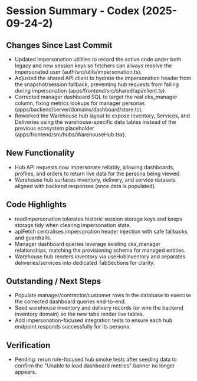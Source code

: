 # Session Summary - Codex (2025-09-24-2)

## Changes Since Last Commit
- Updated impersonation utilities to record the active code under both legacy and new session keys so fetchers can always resolve the impersonated user (auth/src/utils/impersonation.ts).
- Adjusted the shared API client to hydrate the impersonation header from the snapshot/session fallback, preventing hub requests from failing during impersonation (apps/frontend/src/shared/api/client.ts).
- Corrected manager dashboard SQL to target the real cks_manager column, fixing metrics lookups for manager personas (apps/backend/server/domains/dashboard/store.ts).
- Reworked the Warehouse hub layout to expose Inventory, Services, and Deliveries using the warehouse-specific data tables instead of the previous ecosystem placeholder (apps/frontend/src/hubs/WarehouseHub.tsx).

## New Functionality
- Hub API requests now impersonate reliably, allowing dashboards, profiles, and orders to return live data for the persona being viewed.
- Warehouse hub surfaces inventory, delivery, and service datasets aligned with backend responses (once data is populated).

## Code Highlights
- readImpersonation tolerates historic session storage keys and keeps storage tidy when clearing impersonation state.
- apiFetch centralises impersonation header injection with safe fallbacks and guardrails.
- Manager dashboard queries leverage existing cks_manager relationships, matching the provisioning schema for managed entities.
- Warehouse hub renders inventory via useHubInventory and separates deliveries/services into dedicated TabSections for clarity.

## Outstanding / Next Steps
- Populate manager/contractor/customer rows in the database to exercise the corrected dashboard queries end-to-end.
- Seed warehouse inventory and delivery records (or wire the backend inventory domain) so the new tabs render live tables.
- Add impersonation-focused integration tests to ensure each hub endpoint responds successfully for its persona.

## Verification
- Pending: rerun role-focused hub smoke tests after seeding data to confirm the "Unable to load dashboard metrics" banner no longer appears.
